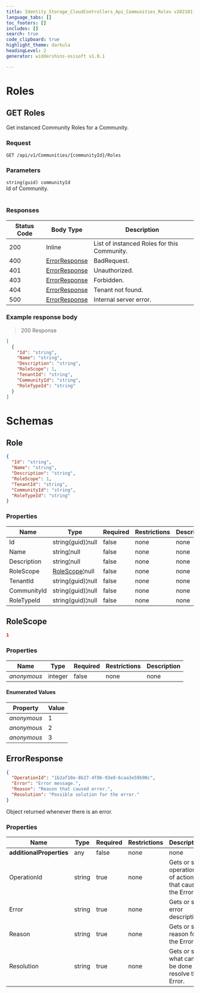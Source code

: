 ```yaml
---
title: Identity_Storage_CloudControllers_Api_Communities_Roles v20210115.08
language_tabs: []
toc_footers: []
includes: []
search: true
code_clipboard: true
highlight_theme: darkula
headingLevel: 2
generator: widdershins-osisoft v1.0.1

---
```


<h1 id="identity_storage_cloudcontrollers_api_communities_roles-roles">Roles</h1>

## GET Roles

<a id="opIdRoles_GetInstancedCommunityRoles"></a>

Get instanced Community Roles for a Community.

### Request
```text 
GET /api/v1/Communities/{communityId}/Roles
```

<h3 id="roles_getinstancedcommunityroles-parameters">Parameters</h3>

`string(guid) communityId`<br/>Id of Community.</br></br>

<h3 id="roles_getinstancedcommunityroles-responses">Responses</h3>

|Status Code|Body Type|Description|
|---|---|---|
|200|Inline|List of instanced Roles for this Community.|
|400|[ErrorResponse](#schemaerrorresponse)|BadRequest.|
|401|[ErrorResponse](#schemaerrorresponse)|Unauthorized.|
|403|[ErrorResponse](#schemaerrorresponse)|Forbidden.|
|404|[ErrorResponse](#schemaerrorresponse)|Tenant not found.|
|500|[ErrorResponse](#schemaerrorresponse)|Internal server error.|

### Example response body

> 200 Response

```json
[
  {
    "Id": "string",
    "Name": "string",
    "Description": "string",
    "RoleScope": 1,
    "TenantId": "string",
    "CommunityId": "string",
    "RoleTypeId": "string"
  }
]
```

# Schemas

<h2 id="tocS_Role">Role</h2>

<a id="schemarole"></a>
<a id="schema_Role"></a>
<a id="tocSrole"></a>
<a id="tocsrole"></a>

```json
{
  "Id": "string",
  "Name": "string",
  "Description": "string",
  "RoleScope": 1,
  "TenantId": "string",
  "CommunityId": "string",
  "RoleTypeId": "string"
}

```

### Properties

|Name|Type|Required|Restrictions|Description|
|---|---|---|---|---|
|Id|string(guid)¦null|false|none|none|
|Name|string¦null|false|none|none|
|Description|string¦null|false|none|none|
|RoleScope|[RoleScope](#schemarolescope)¦null|false|none|none|
|TenantId|string(guid)¦null|false|none|none|
|CommunityId|string(guid)¦null|false|none|none|
|RoleTypeId|string(guid)¦null|false|none|none|

<h2 id="tocS_RoleScope">RoleScope</h2>

<a id="schemarolescope"></a>
<a id="schema_RoleScope"></a>
<a id="tocSrolescope"></a>
<a id="tocsrolescope"></a>

```json
1

```

### Properties

|Name|Type|Required|Restrictions|Description|
|---|---|---|---|---|
|*anonymous*|integer|false|none|none|

#### Enumerated Values

|Property|Value|
|---|---|
|*anonymous*|1|
|*anonymous*|2|
|*anonymous*|3|

<h2 id="tocS_ErrorResponse">ErrorResponse</h2>

<a id="schemaerrorresponse"></a>
<a id="schema_ErrorResponse"></a>
<a id="tocSerrorresponse"></a>
<a id="tocserrorresponse"></a>

```json
{
  "OperationId": "1b2af18e-8b27-4f86-93e0-6caa3e59b90c",
  "Error": "Error message.",
  "Reason": "Reason that caused error.",
  "Resolution": "Possible solution for the error."
}

```

Object returned whenever there is an error.

### Properties

|Name|Type|Required|Restrictions|Description|
|---|---|---|---|---|
|**additionalProperties**|any|false|none|none|
|OperationId|string|true|none|Gets or sets operationId of action that caused the Error.|
|Error|string|true|none|Gets or sets error description.|
|Reason|string|true|none|Gets or sets reason for the Error.|
|Resolution|string|true|none|Gets or sets what can be done to resolve the Error.|

